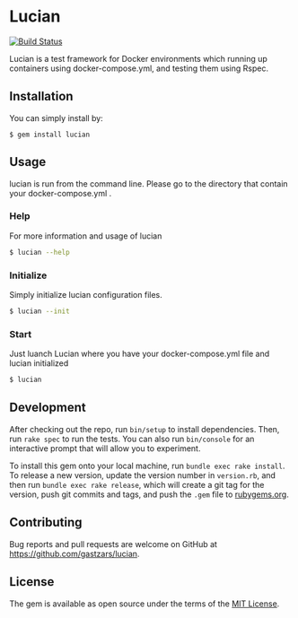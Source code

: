 # Lucian

[![Build Status](https://travis-ci.org/gastzars/lucian.svg?branch=master)](https://travis-ci.org/gastzars/lucian)

Lucian is a test framework for Docker environments which running up containers using docker-compose.yml, and testing them using Rspec. 

## Installation

You can simply install by:

    $ gem install lucian

## Usage

lucian is run from the command line. Please go to the directory that contain your docker-compose.yml .

### Help

For more information and usage of lucian

```bash
$ lucian --help
```

### Initialize

Simply initialize lucian configuration files.

```bash
$ lucian --init
```

### Start

Just luanch Lucian where you have your docker-compose.yml file and lucian initialized

```bash
$ lucian
```

## Development

After checking out the repo, run `bin/setup` to install dependencies. Then, run `rake spec` to run the tests. You can also run `bin/console` for an interactive prompt that will allow you to experiment.

To install this gem onto your local machine, run `bundle exec rake install`. To release a new version, update the version number in `version.rb`, and then run `bundle exec rake release`, which will create a git tag for the version, push git commits and tags, and push the `.gem` file to [rubygems.org](https://rubygems.org).

## Contributing

Bug reports and pull requests are welcome on GitHub at https://github.com/gastzars/lucian.


## License

The gem is available as open source under the terms of the [MIT License](http://opensource.org/licenses/MIT).

